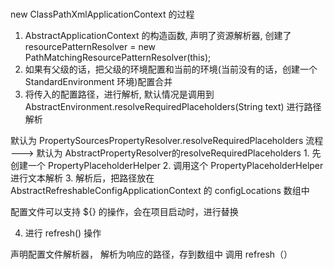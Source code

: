 # 


new ClassPathXmlApplicationContext 的过程

1. AbstractApplicationContext 的构造函数, 声明了资源解析器, 创建了 resourcePatternResolver = new PathMatchingResourcePatternResolver(this); 
2. 如果有父级的话，把父级的环境配置和当前的环境(当前没有的话，创建一个 StandardEnvironment 环境)配置合并
3. 将传入的配置路径，进行解析, 默认情况是调用到 AbstractEnvironment.resolveRequiredPlaceholders(String text) 进行路径解析

默认为 PropertySourcesPropertyResolver.resolveRequiredPlaceholders 流程  ---> 默认为 AbstractPropertyResolver的resolveRequiredPlaceholders
	1. 先创建一个 PropertyPlaceholderHelper
	2. 调用这个 PropertyPlaceholderHelper进行文本解析
	3. 解析后，把路径放在 AbstractRefreshableConfigApplicationContext 的 configLocations 数组中

配置文件可以支持 ${} 的操作，会在项目启动时，进行替换	

4. 进行 refresh() 操作


声明配置文件解析器，
解析为响应的路径，存到数组中
调用 refresh（）
